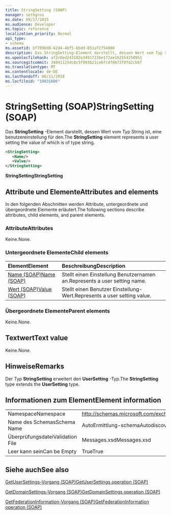 ```yaml
---
title: StringSetting (SOAP)
manager: sethgros
ms.date: 09/17/2015
ms.audience: Developer
ms.topic: reference
localization_priority: Normal
api_type:
- schema
ms.assetid: bf7096d8-42d4-4bf5-bbdd-851af2754000
description: Das StringSetting-Element darstellt, dessen Wert vom Typ String ist, eine benutzereinstellung für den.
ms.openlocfilehash: af2c8ed243182e3491723be172ae162554250951
ms.sourcegitcommit: 34041125dc8c5f993b21cebfc4f8b72f0fd2cb6f
ms.translationtype: MT
ms.contentlocale: de-DE
ms.lasthandoff: 06/11/2018
ms.locfileid: "19831606"
---
```

# <a name="stringsetting-soap"></a><span data-ttu-id="17399-103">StringSetting (SOAP)</span><span class="sxs-lookup"><span data-stu-id="17399-103">StringSetting (SOAP)</span></span>

<span data-ttu-id="17399-104">Das **StringSetting** -Element darstellt, dessen Wert vom Typ String ist, eine benutzereinstellung für den.</span><span class="sxs-lookup"><span data-stu-id="17399-104">The **StringSetting** element represents a user setting the value of which is of type string.</span></span> 
  
```XML
<StringSetting>
   <Name/>
   <Value/>
</StringSetting>
```

 <span data-ttu-id="17399-105">**StringSetting**</span><span class="sxs-lookup"><span data-stu-id="17399-105">**StringSetting**</span></span>
## <a name="attributes-and-elements"></a><span data-ttu-id="17399-106">Attribute und Elemente</span><span class="sxs-lookup"><span data-stu-id="17399-106">Attributes and elements</span></span>

<span data-ttu-id="17399-107">In den folgenden Abschnitten werden Attribute, untergeordnete und übergeordnete Elemente erläutert.</span><span class="sxs-lookup"><span data-stu-id="17399-107">The following sections describe attributes, child elements, and parent elements.</span></span>
  
### <a name="attributes"></a><span data-ttu-id="17399-108">Attribute</span><span class="sxs-lookup"><span data-stu-id="17399-108">Attributes</span></span>

<span data-ttu-id="17399-109">Keine.</span><span class="sxs-lookup"><span data-stu-id="17399-109">None.</span></span>
  
### <a name="child-elements"></a><span data-ttu-id="17399-110">Untergeordnete Elemente</span><span class="sxs-lookup"><span data-stu-id="17399-110">Child elements</span></span>

|<span data-ttu-id="17399-111">**Element**</span><span class="sxs-lookup"><span data-stu-id="17399-111">**Element**</span></span>|<span data-ttu-id="17399-112">**Beschreibung**</span><span class="sxs-lookup"><span data-stu-id="17399-112">**Description**</span></span>|
|:-----|:-----|
|[<span data-ttu-id="17399-113">Name (SOAP)</span><span class="sxs-lookup"><span data-stu-id="17399-113">Name (SOAP)</span></span>](name-soap.md) <br/> |<span data-ttu-id="17399-114">Stellt einen Einstellung Benutzernamen an.</span><span class="sxs-lookup"><span data-stu-id="17399-114">Represents a user setting name.</span></span>  <br/> |
|[<span data-ttu-id="17399-115">Wert (SOAP)</span><span class="sxs-lookup"><span data-stu-id="17399-115">Value (SOAP)</span></span>](value-soap.md) <br/> |<span data-ttu-id="17399-116">Stellt einen Benutzer Einstellung-Wert.</span><span class="sxs-lookup"><span data-stu-id="17399-116">Represents a user setting value.</span></span>  <br/> |
   
### <a name="parent-elements"></a><span data-ttu-id="17399-117">Übergeordnete Elemente</span><span class="sxs-lookup"><span data-stu-id="17399-117">Parent elements</span></span>

<span data-ttu-id="17399-118">Keine.</span><span class="sxs-lookup"><span data-stu-id="17399-118">None.</span></span>
  
## <a name="text-value"></a><span data-ttu-id="17399-119">Textwert</span><span class="sxs-lookup"><span data-stu-id="17399-119">Text value</span></span>

<span data-ttu-id="17399-120">Keine.</span><span class="sxs-lookup"><span data-stu-id="17399-120">None.</span></span>
  
## <a name="remarks"></a><span data-ttu-id="17399-121">Hinweise</span><span class="sxs-lookup"><span data-stu-id="17399-121">Remarks</span></span>

<span data-ttu-id="17399-122">Der Typ **StringSetting** erweitert den **UserSetting** -Typ.</span><span class="sxs-lookup"><span data-stu-id="17399-122">The **StringSetting** type extends the **UserSetting** type.</span></span> 
  
## <a name="element-information"></a><span data-ttu-id="17399-123">Informationen zum Element</span><span class="sxs-lookup"><span data-stu-id="17399-123">Element information</span></span>

|||
|:-----|:-----|
|<span data-ttu-id="17399-124">Namespace</span><span class="sxs-lookup"><span data-stu-id="17399-124">Namespace</span></span>  <br/> |http://schemas.microsoft.com/exchange/2010/Autodiscover  <br/> |
|<span data-ttu-id="17399-125">Name des Schemas</span><span class="sxs-lookup"><span data-stu-id="17399-125">Schema Name</span></span>  <br/> |<span data-ttu-id="17399-126">AutoErmittlung-schema</span><span class="sxs-lookup"><span data-stu-id="17399-126">Autodiscover schema</span></span>  <br/> |
|<span data-ttu-id="17399-127">Überprüfungsdatei</span><span class="sxs-lookup"><span data-stu-id="17399-127">Validation File</span></span>  <br/> |<span data-ttu-id="17399-128">Messages.xsd</span><span class="sxs-lookup"><span data-stu-id="17399-128">Messages.xsd</span></span>  <br/> |
|<span data-ttu-id="17399-129">Leer kann sein</span><span class="sxs-lookup"><span data-stu-id="17399-129">Can be Empty</span></span>  <br/> |<span data-ttu-id="17399-130">True</span><span class="sxs-lookup"><span data-stu-id="17399-130">True</span></span>  <br/> |
   
## <a name="see-also"></a><span data-ttu-id="17399-131">Siehe auch</span><span class="sxs-lookup"><span data-stu-id="17399-131">See also</span></span>



[<span data-ttu-id="17399-132">GetUserSettings-Vorgang (SOAP)</span><span class="sxs-lookup"><span data-stu-id="17399-132">GetUserSettings operation (SOAP)</span></span>](getusersettings-operation-soap.md)
  
[<span data-ttu-id="17399-133">GetDomainSettings-Vorgang (SOAP)</span><span class="sxs-lookup"><span data-stu-id="17399-133">GetDomainSettings operation (SOAP)</span></span>](getdomainsettings-operation-soap.md)
  
[<span data-ttu-id="17399-134">GetFederationInformation-Vorgang (SOAP)</span><span class="sxs-lookup"><span data-stu-id="17399-134">GetFederationInformation operation (SOAP)</span></span>](getfederationinformation-operation-soap.md)

